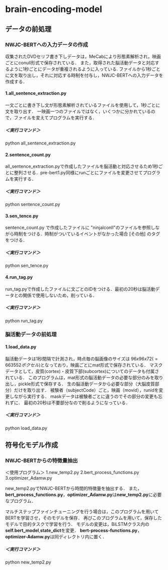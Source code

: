 # brain-encoding-model

## データの前処理
### NWJC-BERTへの入力データの作成
収集されたDVDセリフ書き下しデータは，MeCabにより形態素解析され，映画ごとにconull形式で保存されている．
また，取得された脳活動データと対応するように1秒ごとにデータが重複されるように入っている.
ファイルから1秒ごとに文を取り出し，それに対応する時制を付与し，NWJC-BERTへの入力データを作成する．

#### 1.all_sentence_extraction.py
一文ごとに書き下し文が形態素解析されているファイルを使用して，1秒ごとに文を取り出す．
一映画一つのファイルではなく，いくつかに分かれているので，ファイルを変えてプログラムを実行する．
##### ＜実行コマンド＞
python all_sentence_extraction.py

#### 2.sentence_count.py
all_sentence_extraction.pyで作成したファイルを脳活動と対応させるため1秒ごとに整列させる．pre-bert1.py同様にrunごとにファイルを変更させてプログラムを実行する．
##### ＜実行コマンド＞
python sentence_count.py

#### 3.sen_tence.py
sentence_count.py で作成したファイルに "ninjalconll"のファイルを参照しながら時制をつける．時制がついているイベントがなかった場合 [その他] のタグをつける．
##### ＜実行コマンド＞
python sen_tence.py

#### 4.run_tag.py
run_tag.pyで作成したファイルに文ごとのIDをつける．最初の20秒は脳活動データとの関係で使用しないため，削っている．
##### ＜実行コマンド＞
python run_tag.py

### 脳活動データの前処理
#### 1.load_data.py
脳活動データは1秒間隔で計測され，時点毎の脳画像のサイズは $96x96x72(= 663552ボクセル)$となっており，映画ごとにmat形式で保存されている．
マスクデータとして，皮質(cortex)・皮質下部(subcortex)についてのデータも付属されている．
このプログラムは，mat形式の脳活動データの必要な部分のみを取り出し，pickle形式で保存する．
生の脳活動データから必要な部分（大脳皮質部分）だけを取り出す．
被験者（subjectCode）ごと，映画（movid），runidを変更しながら実行する．
maskデータは被験者ごとに違うのでその部分の変更も忘れずに．
最初の20秒は不要部分なので削るようになっている．
##### ＜実行コマンド＞
python load_data.py

## 符号化モデル作成
### NWJC-BERTからの特徴量抽出
＜使用プログラム＞
1.new_temp2.py
2.bert_process_functions.py
3.optimizer_Adamw.py

new_temp2.pyでNWJC-BERTから時間的特徴量を抽出する．
また，**bert_process_functions.py**，**optimizer_Adamw.py**は**new_temp2.py**に必要なプログラム．

マルチステップファインチューニングを行う場合は，このプログラムを用いてBERTを学習させ，そのモデルを保存．
再びこのプログラムを用いて，保存したモデルで目的タスクで学習を行う．
モデルの変更は，BiLSTMクラス内の**self.bert_model**,**state_dict**を変更．
**bert-process-functions.py**，**optimizer-Adamw.py**は同ディレクトリ内に置く．
##### ＜実行コマンド＞
python new_temp2.py
